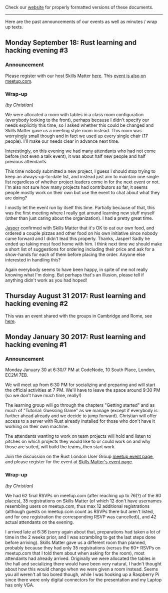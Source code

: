 Check our [website](http://rustaceans.uk/) for
properly formatted versions of these documents.

---

Here are the past announcements of our events as well as minutes /
wrap up texts.


## Monday September 18: Rust learning and hacking evening #3

### Announcement

Please register with our host Skills Matter
[here](https://skillsmatter.com/meetups/9938-rust-learning-and-hacking-evening-3). This
[event is also on meetup.com](https://www.meetup.com/Rust-London-User-Group/events/243263150/).

### Wrap-up

*(by Christian)*

We were allocated a room with tables in a class room configuration (everybody looking to the front), perhaps because I didn't specify our needs explicitly this time, so I asked whether this could be changed and Skills Matter gave us a meeting style room instead. This room was worryingly small though and in fact we used up every single chair (17 people). I'll make our needs clear in advance next time.

Interestingly, on this evening we had many attendants who had not come before (not even a talk event), it was about half new people and half previous attendants.

This time nobody submitted a new project, I guess I should stop trying to keep an always-up-to-date list, and instead just aim to maintain one single list regardless of whether project leaders come in for the next event or not. I'm also not sure how many projects had contributors so far, it seems people mostly work on their own but use the event to chat about what they are doing?

I mostly let the event run by itself this time. Partially because of that, this was the first meeting where I really got around learning new stuff myself (other than just caring about the organization). I had a pretty great time.

[Jasper](../users/Jasper_Wallace.md) confirmed with Skills Matter that it's OK to eat our own food, and ordered a couple pizzas and other food on his own initiative since nobody came forward and I didn't lead this properly. Thanks, Jasper! Sadly he ended up taking most food home with him. I think next time we should make a short list of suggestions for ordering including their price and ask for a show-hands for each of them before placing the order. Anyone else interested in handling this?

Again everybody seems to have been happy, in spite of me not really knowing what I'm doing. But perhaps that's an illusion, please tell if anything didn't work as you had hoped!


## Thursday August 31 2017: Rust learning and hacking evening #2

This was an event shared with the groups in Cambridge and Rome, see [here](../../past_shared_events/shared-1.md).

## Monday January 30 2017: Rust learning and hacking evening #1

### Announcement

Monday January 30 at 6:30/7 PM at CodeNode, 10 South Place, London, EC2M 7EB. 

We will meet up from 6:30 PM for socializing and preparing and will start the official activities at 7 PM. We'll have to leave the space around 9:30 PM (so we don't have much time, really!)

The learning group will go through the chapters "Getting started" and as much of "Tutorial: Guessing Game" as we manage (except if everybody is further ahead already and we decide to jump forward). Christian will offer access to a server with Rust already installed for those who don't have it working on their own machine.

The attendants wanting to work on team projects will hold and listen to pitches on which projects they would like to or could work on and why those are suited, will build the teams, then start work.

Join the discussion on the Rust London User Group [meetup event page](https://www.meetup.com/Rust-London-User-Group/events/237073865/), and please register for the event at [Skills Matter's event page](https://skillsmatter.com/meetups/9012-rust-learning-and-hacking-evening-1).

### Wrap-up

*(by Christian)*

We had 62 final RSVPs on meetup.com (after reaching up to 76(?) of
the 80 places), 35 registrations on Skills Matter (of which 12 don't
have usernames resembling users on meetup.com, thus max 12 additional
registrations (although guests on meetup.com count as RSVPs there but
aren't listed, and for one registration the corresponding RSVP was
cancelled)), and 42 actual attendants on the evening.

I arrived late at 6:36 (sorry again about that, preparations had taken
a lot of time in the 2 weeks prior, and I was scrambling to get the
last steps done before arriving). Skills Matter gave us a different
room than planned, probably because they had only 35 registrations
(versus the 60+ RSVPs on meetup.com that I told them about when asking
for the room), most attendants had already arrived. Originally we were
allocated the tables in the hall and socializing there would have been
very natural, I hadn't thought about how this would change when we
were given a room instead. Seems you all weren't all too bored though,
while I was hooking up a Raspberry Pi since there were only digital
connectors for the presentation and my Laptop has only VGA.

